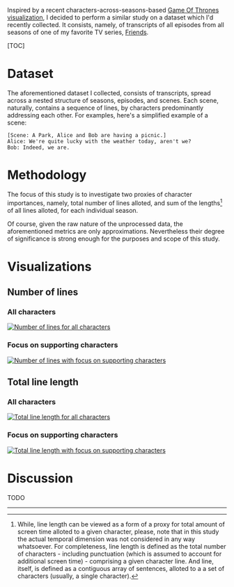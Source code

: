 
Inspired by a recent characters-across-seasons-based
[Game Of Thrones visualization][got_vis_reddit], I decided to perform a similar
study on a dataset which I'd recently collected. It consists, namely, of
transcripts of all episodes from all seasons of one of my favorite TV series,
[Friends][friends_wiki].

[TOC]

# Dataset
The aforementioned dataset I collected, consists of transcripts, spread across
a nested structure of seasons, episodes, and scenes. Each scene, naturally,
contains a sequence of lines, by characters predominantly addressing each
other. For examples, here's a simplified example of a scene:
```
[Scene: A Park, Alice and Bob are having a picnic.]
Alice: We're quite lucky with the weather today, aren't we?
Bob: Indeed, we are.
```

# Methodology
The focus of this study is to investigate two proxies of character importances,
namely, total number of lines alloted, and sum of the lengths[^line_length] of
all lines alloted, for each individual season.

[^line_length]: While, line length can be viewed as a form of a proxy for total
amount of screen time alloted to a given character, please, note that in this
study the actual temporal dimension was not considered in any way whatsoever.
For completeness, line length is defined as the total number of characters -
including punctuation (which is assumed to account for additional screen time) -
comprising a given character line. And line, itself, is defined as a contiguous
array of sentences, alloted to a a set of characters (usually, a single
character).

Of course, given the raw nature of the unprocessed data, the aforementioned metrics
are only approximations. Nevertheless their degree of significance is strong enough
for the purposes and scope of this study.

# Visualizations
## Number of lines
### All characters
[![Number of lines for all characters](https://hristog.github.io/uploads/Friends_num_lines_all_120x206.png)](https://hristog.github.io/uploads/Friends_num_lines_all.png)

### Focus on supporting characters
[![Number of lines with focus on supporting characters](https://hristog.github.io/uploads/Friends_num_lines_supp_120x206.png)](https://hristog.github.io/uploads/Friends_num_lines_supp.png)

## Total line length
### All characters
[![Total line length for all characters](https://hristog.github.io/uploads/Friends_num_lines_all_120x206.png)](https://hristog.github.io/uploads/Friends_num_lines_all.png)

### Focus on supporting characters
[![Total line length with focus on supporting characters](https://hristog.github.io/uploads/Friends_line_length_supp_120x206.png)](https://hristog.github.io/uploads/Friends_line_length_supp.png)

# Discussion
TODO

[friends_wiki]: https://en.wikipedia.org/wiki/Friends
[got_vis_reddit]: https://www.reddit.com/r/dataisbeautiful/comments/6n150e/oc_screen_time_of_got_characters_fixed/
[ja_bp_marriage]: https://en.wikipedia.org/wiki/Jennifer_Aniston#Relationships
[matthew_perry]: https://en.wikipedia.org/wiki/Matthew_Perry#Personal_life

---

